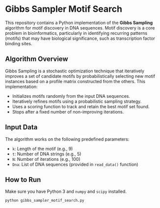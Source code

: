 # Gibbs Sampler Motif Search

This repository contains a Python implementation of the **Gibbs Sampling** algorithm for motif discovery in DNA sequences. Motif discovery is a core problem in bioinformatics, particularly in identifying recurring patterns (motifs) that may have biological significance, such as transcription factor binding sites.

## Algorithm Overview

Gibbs Sampling is a stochastic optimization technique that iteratively improves a set of candidate motifs by probabilistically selecting new motif instances based on a profile matrix constructed from the others. This implementation:

- Initializes motifs randomly from the input DNA sequences.
- Iteratively refines motifs using a probabilistic sampling strategy.
- Uses a scoring function to track and retain the best motif set found.
- Stops after a fixed number of non-improving iterations.

## Input Data

The algorithm works on the following predefined parameters:
- `k`: Length of the motif (e.g., 9)
- `t`: Number of DNA strings (e.g., 5)
- `N`: Number of iterations (e.g., 100)
- `Dna`: List of DNA sequences (provided in `read_data()` function)

## How to Run

Make sure you have Python 3 and `numpy` and `scipy` installed.

```bash
python gibbs_sampler_motif_search.py
